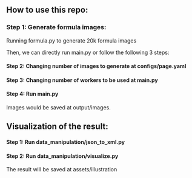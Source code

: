 ## How to use this repo:

### Step 1: Generate formula images: 

Running formula.py to generate 20k formula images

Then, we can directly run main.py or follow the following 3 steps:

#### Step 2: Changing number of images to generate at configs/page.yaml

#### Step 3: Changing number of workers to be used at main.py

#### Step 4: Run main.py

Images would be saved at output/images.

## Visualization of the result:

#### Step 1: Run data_manipulation/json_to_xml.py

#### Step 2: Run data_manipulation/visualize.py

The result will be saved at assets/illustration